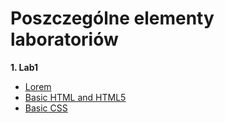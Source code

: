 # Poszczególne elementy laboratoriów
**1. Lab1**
  * [Lorem](https://fantazjum.github.io/Projektowanie-Interfejsow-Webowych/Lab1/Lorem.html)
  * [Basic HTML and HTML5](https://fantazjum.github.io/Projektowanie-Interfejsow-Webowych/Lab1/Basic-HTML-and-HTML5.html)
  * [Basic CSS](https://fantazjum.github.io/Projektowanie-Interfejsow-Webowych/Lab1/Basic-CSS.html)
